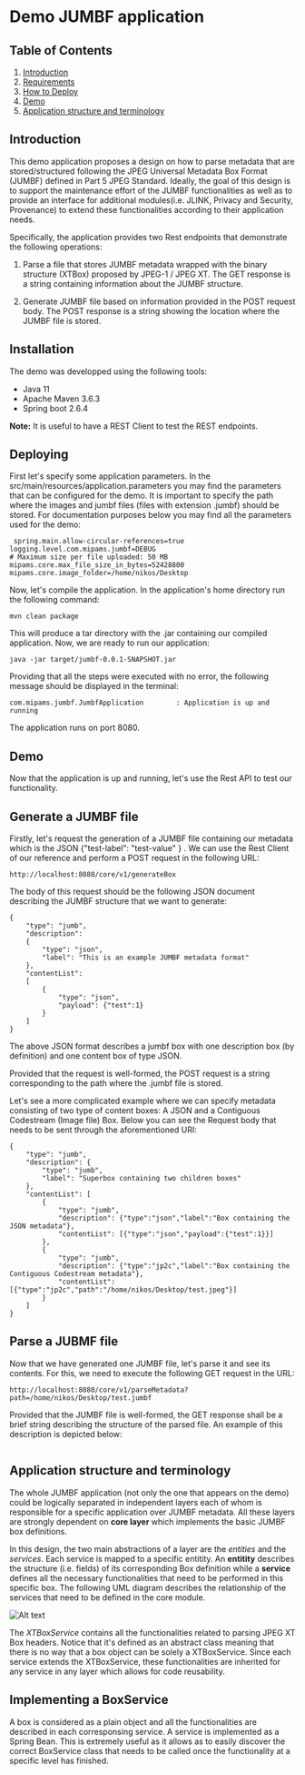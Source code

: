 # Demo JUMBF application

## Table of Contents

1. [Introduction](#intro)
2. [Requirements](#requirements)
3. [How to Deploy](#deployment)
3. [Demo](#demo)
4. [Application structure and terminology](#spring)


## Introduction <a name="intro"></a>

This demo application proposes a design on how to parse metadata that are stored/structured following the JPEG Universal Metadata Box Format (JUMBF) defined in Part 5 JPEG Standard. Ideally, the goal of this design is to support the maintenance effort of the JUMBF functionalities as well as to provide an interface for additional modules(i.e. JLINK, Privacy and Security, Provenance) to extend these functionalities according to their application needs.

Specifically, the application provides two Rest endpoints that demonstrate the following operations:

1. Parse a file that stores JUMBF metadata wrapped with the binary structure (XTBox) proposed by JPEG-1 / JPEG XT. The GET response is a string containing information about the JUMBF structure.

2. Generate JUMBF file based on information provided in the POST request body. The POST response is a string showing the location where the JUMBF file is stored.

## Installation <a name="requirements"></a>

The demo was developped using the following tools:

* Java 11
* Apache Maven 3.6.3
* Spring boot 2.6.4

**Note:** It is useful to have a REST Client to test the REST endpoints.

## Deploying <a name="deployment"></a>

First let's specify some application parameters. In the src/main/resources/application.parameters you may find the parameters that can be configured for the demo. It is important to specify the path where the images and jumbf files (files with extension .jumbf) should be stored. For documentation purposes below you may find all the parameters used for the demo:

``` 
 spring.main.allow-circular-references=true
logging.level.com.mipams.jumbf=DEBUG 
# Maximum size per file uploaded: 50 MB
mipams.core.max_file_size_in_bytes=52428800
mipams.core.image_folder=/home/nikos/Desktop
```

Now, let's compile the application. In the application's home directory run the following command:

```
mvn clean package
```

This will produce a tar directory with the .jar containing our compiled application. Now, we are ready to run our application:

```
java -jar target/jumbf-0.0.1-SNAPSHOT.jar
```

Providing that all the steps were executed with no error, the following message should be displayed in the terminal:

```
com.mipams.jumbf.JumbfApplication        : Application is up and running
```

The application runs on port 8080.

## Demo <a name="demo"></a>

Now that the application is up and running, let's use the Rest API to test our functionality. 

## Generate a JUMBF file
Firstly, let's request the generation of a JUMBF file containing our metadata which is the JSON {"test-label": "test-value" } . We can use the Rest Client of our reference and perform a POST request in the following URL:

```
http://localhost:8080/core/v1/generateBox
```

The body of this request should be the following JSON document describing the JUMBF structure that we want to generate:

```
{
    "type": "jumb",
    "description":
    {
        "type": "json",
        "label": "This is an example JUMBF metadata format"
    },
    "contentList":
    [
        {
            "type": "json",
            "payload": {"test":1}
        }
    ]
}
```

The above JSON format describes a jumbf box with one description box (by definition) and one content box of type JSON. 

Provided that the request is well-formed, the POST request is a string  corresponding to the path where the .jumbf file is stored.

Let's see a more complicated example where we can specify metadata consisting of two type of content boxes: A JSON and a Contiguous Codestream (Image file) Box. Below you can see the Request body that needs to be sent through the aforementioned URI:

```
{
    "type": "jumb",
    "description": {
        "type": "jumb",
        "label": "Superbox containing two children boxes"
    },
    "contentList": [
        {
            "type": "jumb",
            "description": {"type":"json","label":"Box containing the JSON metadata"},
            "contentList": [{"type":"json","payload":{"test":1}}]
        },
        {
            "type": "jumb",
            "description": {"type":"jp2c","label":"Box containing the Contiguous Codestream metadata"},
            "contentList": [{"type":"jp2c","path":"/home/nikos/Desktop/test.jpeg"}]
        }
    ]
}
```

## Parse a JUBMF file
Now that we have generated one JUMBF file, let's parse it and see its contents. For this, we need to execute the following GET request in the URL:

```
http://localhost:8080/core/v1/parseMetadata?path=/home/nikos/Desktop/test.jumbf
```

Provided that the JUMBF file is well-formed, the GET response shall be a brief string describing the structure of the parsed file. An example of this description is depicted below:

```

```

## Application structure and terminology <a name="intro"></a>

The whole JUMBF application (not only the one that appears on the demo) could be logically separated in independent layers each of whom is responsible for a specific application over JUMBF metadata. All these layers are strongly dependent on **core layer** which implements the basic JUMBF box definitions. 

In this design, the two main abstractions of a layer are the *entities* and the *services*. Each service is mapped to a specific entitity. An **entitity** describes the structure (i.e. fields) of its corresponding Box definition while a **service** defines all the necessary functionalities that need to be performed in this specific box. The following UML diagram describes the relationship of the services that need to be defined in the core module.

![Alt text](diagram.png "UML Diagram")

The *XTBoxService* contains all the functionalities related to parsing JPEG XT Box headers. Notice that it's defined as an abstract class meaning that there is no way that a box object can be solely a XTBoxService. Since each service extends the XTBoxService, these functionalities are inherited for any service in any layer which allows for code reusability.

## Implementing a BoxService
A box is considered as a plain object and all the functionalities are described in each corresponsing service. A service is implemented as a Spring Bean. This is extremely useful as it allows as to easily discover the correct BoxService class that needs to be called once the functionality at a specific level has finished. 
